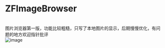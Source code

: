 # ZFImageBrowser
<BR/>图片浏览器第一版，功能比较粗糙，只写了本地图片的显示，后期慢慢优化，有问题的地方欢迎指针批评<BR>
![image](https://github.com/iOS-fei/ZFImageBrowser/blob/master/1540537734066745_1540537861703391.gif)
